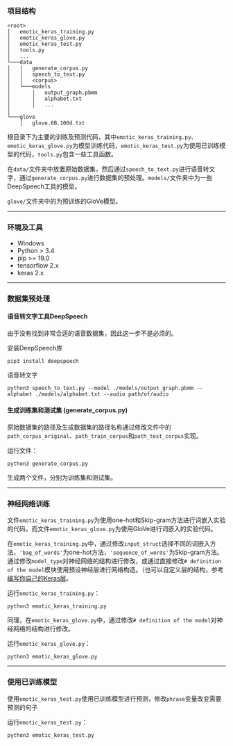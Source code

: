 ### 项目结构

```
<root>
│   emotic_keras_training.py
│   emotic_keras_glove.py
│   emotic_keras_test.py
│   tools.py
│   ...
└───data
│   │   generate_corpus.py
│   │   speech_to_text.py
│   │   <corpus>
│   └───models
│       │   output_graph.pbmm
│       │   alphabet.txt
│       │   ...
│   
└───glove
    │   glove.6B.100d.txt
```

根目录下为主要的训练及预测代码，其中`emotic_keras_training.py`、`emotic_keras_glove.py`为模型训练代码，`emotic_keras_test.py`为使用已训练模型的代码，`tools.py`包含一些工具函数。

在`data/`文件夹中放置原始数据集，然后通过`speech_to_text.py`进行语音转文字，通过`generate_corpus.py`进行数据集的预处理。`models/`文件夹中为一些DeepSpeech工具的模型。

`glove/`文件夹中的为预训练的GloVe模型。

---

### 环境及工具

* Windows
* Python > 3.4
* pip >= 19.0
* tensorflow 2.x
* keras 2.x

---

### 数据集预处理

#### 语音转文字工具DeepSpeech

由于没有找到非常合适的语音数据集，因此这一步不是必须的。

安装DeepSpeech库

```
pip3 install deepspeech
```

语音转文字

```
python3 speech_to_text.py --model ./models/output_graph.pbmm --alphabet ./models/alphabet.txt --audio path/of/audio
```

#### 生成训练集和测试集 (generate_corpus.py)

原始数据集的路径及生成数据集的路径名称通过修改文件中的`path_corpus_original`、`path_train_corpus`和`path_test_corpus`实现。

运行文件：

```
python3 generate_corpus.py
```

生成两个文件，分别为训练集和测试集。

---

### 神经网络训练

文件`emotic_keras_training.py`为使用one-hot和Skip-gram方法进行词嵌入实验的代码，而文件`emotic_keras_glove.py`为使用GloVe进行词嵌入的实验代码。

在`emotic_keras_training.py`中，通过修改`input_struct`选择不同的词嵌入方法，`'bag_of_words'`为one-hot方法，`'sequence_of_words'`为Skip-gram方法。通过修改`model_type`对神经网络的结构进行修改，或通过直接修改`# definition of the model`模块使用预设神经层进行网络构造。（也可以自定义层的结构，参考[编写你自己的Keras层](https://keras.io/zh/layers/writing-your-own-keras-layers/)。

运行`emotic_keras_training.py`：

```
python3 emotic_keras_training.py
```

同理，在`emotic_keras_glove.py`中，通过修改`# definition of the model`对神经网络的结构进行修改。

运行`emotic_keras_glove.py`：

```
python3 emotic_keras_glove.py
```

---

### 使用已训练模型

使用`emotic_keras_test.py`使用已训练模型进行预测，修改`phrase`变量改变需要预测的句子

运行`emotic_keras_test.py`：

```
python3 emotic_keras_test.py
```
